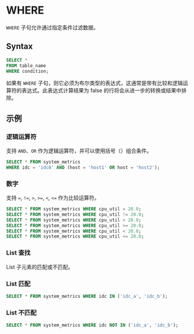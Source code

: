 # WHERE

`WHERE` 子句允许通过指定条件过滤数据。

## Syntax

```sql
SELECT *
FROM table_name
WHERE condition;
```

如果有 `WHERE` 子句，则它必须为布尔类型的表达式，这通常是带有比较和逻辑运算符的表达式。此表达式计算结果为 false 的行将会从进一步的转换或结果中排除。

## 示例

### 逻辑运算符

支持 `AND`、`OR` 作为逻辑运算符，并可以使用括号（）组合条件。

```sql
SELECT * FROM system_metrics
WHERE idc = 'idc0' AND (host = 'host1' OR host = 'host2');
```

### 数字

支持 `=`, `!=`, `>`, `>=`, `<`, `<=` 作为比较运算符。

```sql
SELECT * FROM system_metrics WHERE cpu_util = 20.0;
SELECT * FROM system_metrics WHERE cpu_util != 20.0;
SELECT * FROM system_metrics WHERE cpu_util > 20.0;
SELECT * FROM system_metrics WHERE cpu_util >= 20.0;
SELECT * FROM system_metrics WHERE cpu_util < 20.0;
SELECT * FROM system_metrics WHERE cpu_util <= 20.0;
```

### List 查找

List 子元素的匹配或不匹配。

### List 匹配

```sql
SELECT * FROM system_metrics WHERE idc IN ('idc_a', 'idc_b');
```

### List 不匹配

```sql
SELECT * FROM system_metrics WHERE idc NOT IN ('idc_a', 'idc_b');
```

